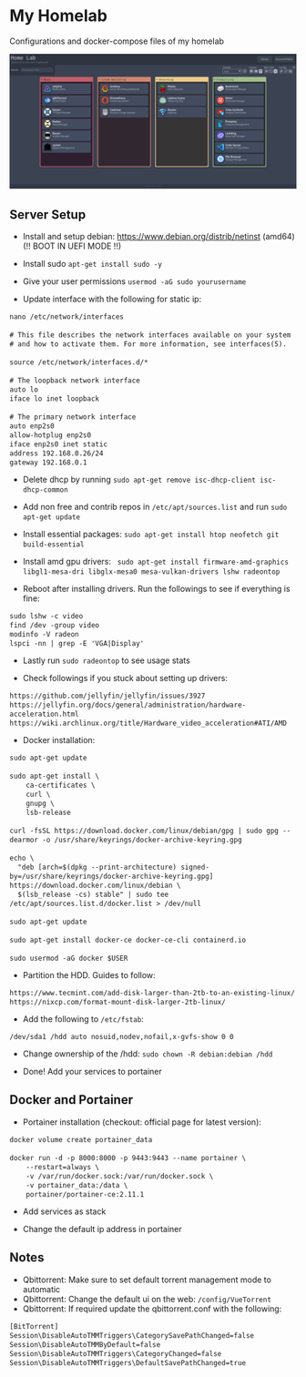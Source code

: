 # My Homelab
 
Configurations and docker-compose files of my homelab

![dashboard](dashy/my_dashboard.png)

## Server Setup

- Install and setup debian: https://www.debian.org/distrib/netinst (amd64) (!! BOOT IN UEFI MODE !!)

- Install sudo `apt-get install sudo -y`

- Give your user permissions `usermod -aG sudo yourusername`

- Update interface with the following for static ip:

```
nano /etc/network/interfaces

# This file describes the network interfaces available on your system
# and how to activate them. For more information, see interfaces(5).

source /etc/network/interfaces.d/*

# The loopback network interface
auto lo
iface lo inet loopback

# The primary network interface
auto enp2s0
allow-hotplug enp2s0
iface enp2s0 inet static
address 192.168.0.26/24
gateway 192.168.0.1
```

- Delete dhcp by running `sudo apt-get remove isc-dhcp-client isc-dhcp-common`

- Add non free and contrib repos in `/etc/apt/sources.list` and run `sudo apt-get update`

- Install essential packages: `sudo apt-get install htop neofetch git build-essential `

- Install amd gpu drivers: ` sudo apt-get install firmware-amd-graphics libgl1-mesa-dri libglx-mesa0 mesa-vulkan-drivers lshw radeontop`

- Reboot after installing drivers. Run the followings to see if everything is fine:

```
sudo lshw -c video
find /dev -group video
modinfo -V radeon
lspci -nn | grep -E 'VGA|Display'
```

- Lastly run `sudo radeontop` to see usage stats

- Check followings if you stuck about setting up drivers:

```
https://github.com/jellyfin/jellyfin/issues/3927
https://jellyfin.org/docs/general/administration/hardware-acceleration.html
https://wiki.archlinux.org/title/Hardware_video_acceleration#ATI/AMD
```

- Docker installation:

```
sudo apt-get update

sudo apt-get install \
    ca-certificates \
    curl \
    gnupg \
    lsb-release

curl -fsSL https://download.docker.com/linux/debian/gpg | sudo gpg --dearmor -o /usr/share/keyrings/docker-archive-keyring.gpg

echo \
  "deb [arch=$(dpkg --print-architecture) signed-by=/usr/share/keyrings/docker-archive-keyring.gpg] https://download.docker.com/linux/debian \
  $(lsb_release -cs) stable" | sudo tee /etc/apt/sources.list.d/docker.list > /dev/null

sudo apt-get update

sudo apt-get install docker-ce docker-ce-cli containerd.io

sudo usermod -aG docker $USER
```

- Partition the HDD. Guides to follow:

```
https://www.tecmint.com/add-disk-larger-than-2tb-to-an-existing-linux/
https://nixcp.com/format-mount-disk-larger-2tb-linux/
```

- Add the following to `/etc/fstab`:

```
/dev/sda1 /hdd auto nosuid,nodev,nofail,x-gvfs-show 0 0
```

- Change ownership of the /hdd: `sudo chown -R debian:debian /hdd`

- Done! Add your services to portainer

## Docker and Portainer

- Portainer installation (checkout: official page for latest version):

```
docker volume create portainer_data

docker run -d -p 8000:8000 -p 9443:9443 --name portainer \
    --restart=always \
    -v /var/run/docker.sock:/var/run/docker.sock \
    -v portainer_data:/data \
    portainer/portainer-ce:2.11.1
```

- Add services as stack

- Change the default ip address in portainer

## Notes

- Qbittorrent: Make sure to set default torrent management mode to automatic
- Qbittorrent: Change the default ui on the web: `/config/VueTorrent`
- Qbittorrent: If required update the qbittorrent.conf with the following:

```
[BitTorrent]
Session\DisableAutoTMMTriggers\CategorySavePathChanged=false
Session\DisableAutoTMMByDefault=false
Session\DisableAutoTMMTriggers\CategoryChanged=false
Session\DisableAutoTMMTriggers\DefaultSavePathChanged=true
```
